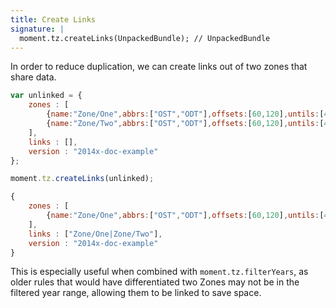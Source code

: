 ```yaml
---
title: Create Links
signature: |
  moment.tz.createLinks(UnpackedBundle); // UnpackedBundle
---
```


In order to reduce duplication, we can create links out of two zones that share data.

<!-- skip-example -->

```js
var unlinked = {
    zones : [
        {name:"Zone/One",abbrs:["OST","ODT"],offsets:[60,120],untils:[403041600000,417034800000]},
        {name:"Zone/Two",abbrs:["OST","ODT"],offsets:[60,120],untils:[403041600000,417034800000]}
    ],
    links : [],
    version : "2014x-doc-example"
};

moment.tz.createLinks(unlinked);

{
    zones : [
        {name:"Zone/One",abbrs:["OST","ODT"],offsets:[60,120],untils:[403041600000,417034800000]}
    ],
    links : ["Zone/One|Zone/Two"],
    version : "2014x-doc-example"
}
```

This is especially useful when combined with `moment.tz.filterYears`, as older rules
that would have differentiated two Zones may not be in the filtered year range,
allowing them to be linked to save space.
